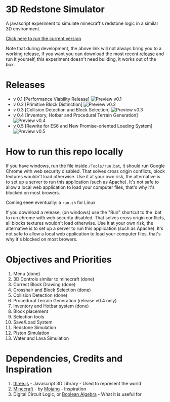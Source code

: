 # 3D Redstone Simulator

A javascript experiment to simulate minecraft's redstone logic in a similar 3D environment.

[Click here to run the current version](https://rawgit.com/GuilhermeRossato/3D-Redstone-Simulator/master/index.html)

Note that during development, the above link will not always bring you to a working release, if you want you can download the most recent [release](https://github.com/GuilhermeRossato/3D-Redstone-Simulator/releases) and run it yourself, this experiment doesn't need building, it works out of the box.

# Releases
 - v 0.1 [Performance Viability Release]
![Preview v0.1](https://github.com/GuilhermeRossato/3D-Redstone-Simulator/blob/master/Images/Releases/v01_normal.gif?raw=true)
 - v 0.2 [Primitive Block Distinction]
![Preview v0.2](https://cdn.rawgit.com/GuilhermeRossato/3D-Redstone-Simulator/master/Images/Releases/v02_normal.png)
 - v 0.3 [Collision Detection and Block Selection]
![Preview v0.3](https://github.com/GuilhermeRossato/3D-Redstone-Simulator/blob/master/Images/Releases/v03_normal.gif?raw=true)
 - v 0.4 [Inventory, Hotbar and Procedural Terrain Generation]
![Preview v0.4](https://github.com/GuilhermeRossato/3D-Redstone-Simulator/blob/master/Images/Releases/v04_normal.gif?raw=true)
 - v 0.5 [Rewrite for ES6 and New Promise-oriented Loading System]
![Preview v0.5](https://github.com/GuilhermeRossato/3D-Redstone-Simulator/blob/master/Images/Releases/v05_normal.gif?raw=true)

# How to run this repo locally

If you have windows, run the file inside `/Tools/run.bat`, it should run Google Chrome with web security disabled. That solves cross origin conflicts, block textures wouldn't load otherwise. Use it at your own risk, the alternative is to set up a server to run this application (such as Apache). It's not safe to allow a local web application to load your computer files, that's why it's blocked on most browers.

Coming ~~soon~~ eventually: a `run.sh` for Linux

If you download a release, (on windows) use the "Run" shortcut to the .bat to run chrome with web security disabled. That solves cross origin conflicts, all blocks textures wouldn't load otherwise. Use it at your own risk, the alternative is to set up a server to run this application (such as Apache). It's not safe to allow a local web application to load your computer files, that's why it's blocked on most browers.

# Objectives and Priorities
1. Menu (done)
2. 3D Controls similar to minecraft (done)
3. Correct Block Drawing (done)
4. Crosshair and Block Selection (done)
5. Collision Detection (done)
6. Procedural Terrain Generation (release v0.4 only)
7. Inventory and Hotbar system (done)
8. Block placement
9. Selection tools
10. Save/Load System
11. Redstone Simulation
12. Piston Simulation
13. Water and Lava Simulation

# Dependencies, Credits and Inspiration

1. [three.js](https://threejs.org/) - Javascript 3D Library - Used to represent the world
2. [Minecraft](https://minecraft.net/pt-br/) - by [Mojang](https://mojang.com/) - Inspiration
3. Digital Circuit Logic, or [Boolean Algebra](https://en.wikipedia.org/wiki/Boolean_algebra) - What it is useful for
